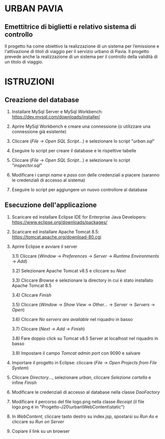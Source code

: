 # URBAN PAVIA
## Emettitrice di biglietti e relativo sistema di controllo

Il progetto ha come obiettivo la realizzazione di un sistema per l’emissione e l'attivazione di titoli di viaggio per il servizio urbano di Pavia. Il progetto prevede anche la realizzazione di un sistema per il controllo della validità di un titolo di viaggio.

# ISTRUZIONI
## Creazione del database

1) Installare MySql Server e MySql Workbench: https://dev.mysql.com/downloads/installer/

2) Aprire MySql Workbench e creare una connessione (o utilizzare una connessione già esistente)

3) Cliccare (*File* -> *Open SQL Script...*) e selezionare lo script "*urban.sql*"

4) Eseguire lo script per creare il database e le rispettive tabelle

5) Cliccare (*File* -> *Open SQL Script...*) e selezionare lo script "*inspector.sql*"

6) Modificare i campi *name* e *pass* con delle credenziali a piacere (saranno le credenziali di accesso al sistema)

7) Eseguire lo script per aggiungere un nuovo controllore al database

## Esecuzione dell'applicazione

1) Scaricare ed installare Eclipse IDE for Enterprise Java Developers: https://www.eclipse.org/downloads/packages/

2) Scaricare ed installare Apache Tomcat 8.5: https://tomcat.apache.org/download-80.cgi

3) Aprire Eclipse e avviare il server

   3.1) Cliccare (*Window* -> *Preferences* -> *Server* -> *Runtime Environments* -> *Add*)

   3.2) Selezionare Apache Tomcat v8.5 e cliccare su *Next*

   3.3) Cliccare *Browse* e selezionare la directory in cui è stato installato Apache Tomcat 8.5
   
   3.4) Cliccare *Finish*

   3.5) Cliccare (*Window* -> *Show View* -> *Other...* -> *Server* -> *Servers* -> *Open*)

   3.6) Cliccare *No servers are available* nel riquadro in basso

   3.7) Cliccare (*Next* -> *Add* -> *Finish*)

   3.8) Fare doppio click su Tomcat v8.5 Server at localhost nel riquadro in basso

   3.9) Impostare il campo *Tomcat admin port* con 9090 e salvare

4) Importare il progetto in Eclipse: cliccare (*File* -> *Open Projects from File System*)

5) Cliccare *Directory...*, selezionare *urban*, cliccare *Selezione cartella* e infine *Finish*

6) Modificare le credenziali di accesso al database nella classe *DaoFactory*

6) Modificare il percorso del file logo.png nella classe *Receipt* (il file logo.png è in "Progetto-J20\urban\WebContent\static")

7) In *WebContent*, cliccare tasto destro su index.jsp, spostarsi su *Run As* e cliccare su *Run on Server*

8) Copiare il link su un browser
